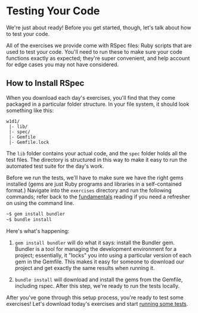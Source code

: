 # Testing Your Code

We're just about ready! Before you get started, though, let's
talk about how to test your code.

All of the exercises we provide come with RSpec files: Ruby scripts that
are used to test your code. You'll need to run these to make sure your
code functions exactly as expected; they're super convenient, and help
account for edge cases you may not have considered.

## How to Install RSpec

When you download each day's exercises, you'll find that they come
packaged in a particular folder structure. In your file system, it
should look something like this:

```
w1d1/
 |- lib/
 |- spec/
 |- Gemfile
 |- Gemfile.lock
```

The `lib` folder contains your actual code, and the `spec` folder holds
all the test files. The directory is structured in this way to make it easy
to run the automated test suite for the day's work.

Before we run the tests, we'll have to make sure we have the right gems
installed (gems are just Ruby programs and libraries in a self-contained
format.) Navigate into the `exercises` directory and run the following
commands; refer back to the [fundamentals][fundamentals] reading if you
need a refresher on using the command line.

[fundamentals]: ./../../../w0/readings/fundamentals.md

```sh
~$ gem install bundler
~$ bundle install
```

Here's what's happening:

1. `gem install bundler` will do what it says: install the Bundler gem.
   Bundler is a tool for managing the development environment for a
   project; essentially, it "locks" you into using a particular version
   of each gem in the Gemfile. This makes it easy for someone to
   download our project and get exactly the same results when running it.

2. `bundle install` will download and install the gems from the Gemfile,
   including rspec. After this step, we're ready to run the tests locally.

After you've gone through this setup process, you're ready to test some
exercises! Let's download today's exercises and start [running some tests][run].

[run]: ./running_rspec.md
